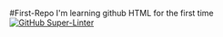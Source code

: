 #First-Repo
I'm learning github HTML for the first time
[![GitHub Super-Linter](https://github.com/DezEv/First-Repo/workflows/Lint%20Code%20Base/badge.svg)](https://github.com/marketplace/actions/super-linter)
